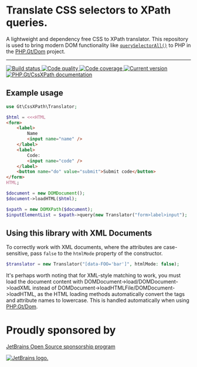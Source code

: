 Translate CSS selectors to XPath queries.
=========================================

A lightweight and dependency free CSS to XPath translator. This repository is used to bring modern DOM functionality like [`querySelectorAll()`][qsa] to PHP in the [PHP.Gt/Dom][gt-dom] project.

***

<a href="https://github.com/PhpGt/CssXPath/actions" target="_blank">
	<img src="https://badge.status.php.gt/cssxpath-build.svg" alt="Build status" />
</a>
<a href="https://app.codacy.com/gh/PhpGt/CssXPath" target="_blank">
	<img src="https://badge.status.php.gt/cssxpath-quality.svg" alt="Code quality" />
</a>
<a href="https://app.codecov.io/gh/PhpGt/CssXPath" target="_blank">
	<img src="https://badge.status.php.gt/cssxpath-coverage.svg" alt="Code coverage" />
</a>
<a href="https://packagist.org/packages/PhpGt/CssXPath" target="_blank">
	<img src="https://badge.status.php.gt/cssxpath-version.svg" alt="Current version" />
</a>
<a href="http://www.php.gt/cssxpath" target="_blank">
	<img src="https://badge.status.php.gt/cssxpath-docs.svg" alt="PHP.Gt/CssXPath documentation" />
</a>

Example usage
-------------


```php
use Gt\CssXPath\Translator;

$html = <<<HTML
<form>
	<label>
		Name
		<input name="name" />
	</label>
	<label>
		Code:
		<input name="code" />
	</label>
	<button name="do" value="submit">Submit code</button>
</form>
HTML;

$document = new DOMDocument();
$document->loadHTML($html);

$xpath = new DOMXPath($document);
$inputElementList = $xpath->query(new Translator("form>label>input");
```

## Using this library with XML Documents

To correctly work with XML documents, where the attributes are case-sensitive, pass `false` to the `htmlMode` property of the constructor.

```php
$translator = new Translator("[data-FOO='bar']", htmlMode: false);
```

It's perhaps worth noting that for XML-style matching to work, you must load the document content with DOMDocument->load/DOMDocument->loadXML instead of DOMDocument->loadHTMLFile/DOMDocument->loadHTML, as the HTML loading methods automatically convert the tags and attribute names to lowercase. This is handled automatically when using [PHP.Gt/Dom][gt-dom].

[qsa]: https://developer.mozilla.org/en-US/docs/Web/API/Document/querySelectorAll
[gt-dom]: https://www.php.gt/dom

# Proudly sponsored by

[JetBrains Open Source sponsorship program](https://www.jetbrains.com/community/opensource/)

[![JetBrains logo.](https://resources.jetbrains.com/storage/products/company/brand/logos/jetbrains.svg)](https://www.jetbrains.com/community/opensource/)
